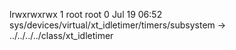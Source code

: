 lrwxrwxrwx 1 root root 0 Jul 19 06:52 sys/devices/virtual/xt_idletimer/timers/subsystem -> ../../../../class/xt_idletimer
